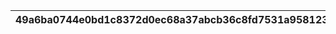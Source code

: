 |49a6ba0744e0bd1c8372d0ec68a37abcb36c8fd7531a95812397ccbb28302ffe|87257e14d7172e3cdf09789477147a754bc8ebf50978a35f874b1f8c7354227d|af5c7f2b622ccc4cf041da1e1c3bccde8931ef56a276b87ff79b81cd910a94a6|89611f259088cca339d953d6cb648751bd02cd29aba3f43d4d6a95e5cada21d3|bbcbbe8e6d8ea8afac7c862a1c1e22b2a8b388df5f990f10ae28f1214e907b07|193bef88ec33f1ca4301a747a3be30ade5bbb63b0f0890d632ff3f91cbcbaa5a|a4af81167333e040c9e9dd5ab0f666af2e50e53290b00902c2ea25ae255b03b9|1a50156b51f2ae16bdaebdc6912ff1cfb7a47c5eceb0202a6f1d06d9496dee1e|63ea3e4aefdab1b15f271c78bfeb7994502e67bb2f949f9f6b6e049281d90d2a|8c345c0ea1060af2d685bbae9687f60b0578eb0968b556006b3942463a8c6652|6a9aa7e160619530d0a4a15778cb13ae99901b64710e4d4751d8a6159fbca42c|5b36d6c69f38da28066d1527c4a9b862d07b6515a85ac4c3a8522cf899848dcf|
| --- | --- | --- | --- | --- | --- | --- | --- | --- | --- | --- | --- |